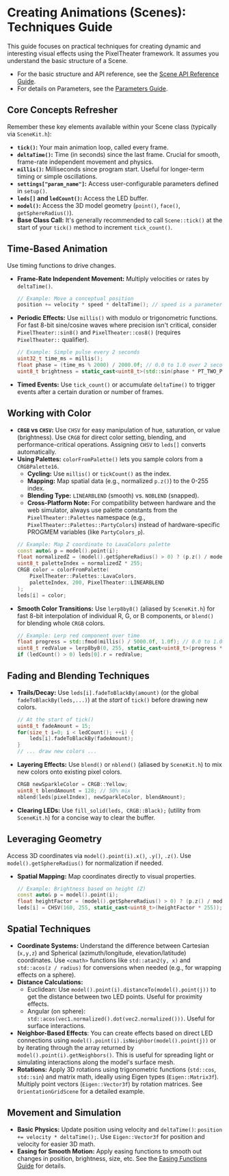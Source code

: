 # Creating Animations (Scenes): Techniques Guide

This guide focuses on practical techniques for creating dynamic and interesting visual effects using the PixelTheater framework. It assumes you understand the basic structure of a Scene.

- For the basic structure and API reference, see the [Scene API Reference Guide](../PixelTheater/Scenes.md).
- For details on Parameters, see the [Parameters Guide](../PixelTheater/Parameters.md).

## Core Concepts Refresher

Remember these key elements available within your Scene class (typically via `SceneKit.h`):

*   **`tick()`:** Your main animation loop, called every frame.
*   **`deltaTime()`:** Time (in seconds) since the last frame. Crucial for smooth, frame-rate independent movement and physics.
*   **`millis()`:** Milliseconds since program start. Useful for longer-term timing or simple oscillations.
*   **`settings["param_name"]`:** Access user-configurable parameters defined in `setup()`.
*   **`leds[]` and `ledCount()`:** Access the LED buffer.
*   **`model()`:** Access the 3D model geometry (`point()`, `face()`, `getSphereRadius()`).
*   **Base Class Call:** It's generally recommended to call `Scene::tick()` at the start of your `tick()` method to increment `tick_count()`.

## Time-Based Animation

Use timing functions to drive changes.

*   **Frame-Rate Independent Movement:** Multiply velocities or rates by `deltaTime()`.
    ```cpp
    // Example: Move a conceptual position
    position += velocity * speed * deltaTime(); // speed is a parameter
    ```
*   **Periodic Effects:** Use `millis()` with modulo or trigonometric functions. For fast 8-bit sine/cosine waves where precision isn't critical, consider `PixelTheater::sin8()` and `PixelTheater::cos8()` (requires `PixelTheater::` qualifier).
    ```cpp
    // Example: Simple pulse every 2 seconds
    uint32_t time_ms = millis();
    float phase = (time_ms % 2000) / 2000.0f; // 0.0 to 1.0 over 2 seconds
    uint8_t brightness = static_cast<uint8_t>(std::sin(phase * PT_TWO_PI) * 127.5f + 127.5f);
    ```
*   **Timed Events:** Use `tick_count()` or accumulate `deltaTime()` to trigger events after a certain duration or number of frames.

## Working with Color

*   **`CRGB` vs `CHSV`:** Use `CHSV` for easy manipulation of hue, saturation, or value (brightness). Use `CRGB` for direct color setting, blending, and performance-critical operations. Assigning `CHSV` to `leds[]` converts automatically.
*   **Using Palettes:** `colorFromPalette()` lets you sample colors from a `CRGBPalette16`.
    *   **Cycling:** Use `millis()` or `tickCount()` as the index.
    *   **Mapping:** Map spatial data (e.g., normalized `p.z()`) to the 0-255 index.
    *   **Blending Type:** `LINEARBLEND` (smooth) vs. `NOBLEND` (snapped).
    *   **Cross-Platform Note:** For compatibility between hardware and the web simulator, always use palette constants from the `PixelTheater::Palettes` namespace (e.g., `PixelTheater::Palettes::PartyColors`) instead of hardware-specific PROGMEM variables (like `PartyColors_p`).
    ```cpp
    // Example: Map Z coordinate to LavaColors palette
    const auto& p = model().point(i);
    float normalizedZ = (model().getSphereRadius() > 0) ? (p.z() / model().getSphereRadius() + 1.0f) / 2.0f : 0.5f; // Normalize -1..1 to 0..1
    uint8_t paletteIndex = normalizedZ * 255;
    CRGB color = colorFromPalette(
        PixelTheater::Palettes::LavaColors,
        paletteIndex, 200, PixelTheater::LINEARBLEND
    );
    leds[i] = color;
    ```
*   **Smooth Color Transitions:** Use `lerp8by8()` (aliased by `SceneKit.h`) for fast 8-bit interpolation of individual R, G, or B components, or `blend()` for blending whole `CRGB` colors.
    ```cpp
    // Example: Lerp red component over time
    float progress = std::fmod(millis() / 5000.0f, 1.0f); // 0.0 to 1.0 over 5s
    uint8_t redValue = lerp8by8(0, 255, static_cast<uint8_t>(progress * 255.0f));
    if (ledCount() > 0) leds[0].r = redValue;
    ```

## Fading and Blending Techniques

*   **Trails/Decay:** Use `leds[i].fadeToBlackBy(amount)` (or the global `fadeToBlackBy(leds,...)`) at the *start* of `tick()` before drawing new colors.
    ```cpp
    // At the start of tick()
    uint8_t fadeAmount = 15;
    for(size_t i=0; i < ledCount(); ++i) {
        leds[i].fadeToBlackBy(fadeAmount);
    }
    // ... draw new colors ...
    ```
*   **Layering Effects:** Use `blend()` or `nblend()` (aliased by `SceneKit.h`) to mix new colors onto existing pixel colors.
    ```cpp
    CRGB newSparkleColor = CRGB::Yellow;
    uint8_t blendAmount = 128; // 50% mix
    nblend(leds[pixelIndex], newSparkleColor, blendAmount);
    ```
*   **Clearing LEDs:** Use `fill_solid(leds, CRGB::Black);` (utility from `SceneKit.h`) for a concise way to clear the buffer.

## Leveraging Geometry

Access 3D coordinates via `model().point(i).x()`, `.y()`, `.z()`. Use `model().getSphereRadius()` for normalization if needed.

*   **Spatial Mapping:** Map coordinates directly to visual properties.
    ```cpp
    // Example: Brightness based on height (Z)
    const auto& p = model().point(i);
    float heightFactor = (model().getSphereRadius() > 0) ? (p.z() / model().getSphereRadius() + 1.0f) / 2.0f : 0.5f;
    leds[i] = CHSV(160, 255, static_cast<uint8_t>(heightFactor * 255));
    ```

## Spatial Techniques

*   **Coordinate Systems:** Understand the difference between Cartesian (`x,y,z`) and Spherical (azimuth/longitude, elevation/latitude) coordinates. Use `<cmath>` functions like `std::atan2(y, x)` and `std::acos(z / radius)` for conversions when needed (e.g., for wrapping effects on a sphere).
*   **Distance Calculations:**
    *   Euclidean: Use `model().point(i).distanceTo(model().point(j))` to get the distance between two LED points. Useful for proximity effects.
    *   Angular (on sphere): `std::acos(vec1.normalized().dot(vec2.normalized()))`. Useful for surface interactions.
*   **Neighbor-Based Effects**: You can create effects based on direct LED connections using `model().point(i).isNeighbor(model().point(j))` or by iterating through the array returned by `model().point(i).getNeighbors()`. This is useful for spreading light or simulating interactions along the model's surface mesh.
*   **Rotations:** Apply 3D rotations using trigonometric functions (`std::cos`, `std::sin`) and matrix math, ideally using Eigen types (`Eigen::Matrix3f`). Multiply point vectors (`Eigen::Vector3f`) by rotation matrices. See `OrientationGridScene` for a detailed example.

## Movement and Simulation

*   **Basic Physics:** Update position using velocity and `deltaTime()`: `position += velocity * deltaTime();`. Use `Eigen::Vector3f` for position and velocity for easier 3D math.
*   **Easing for Smooth Motion:** Apply easing functions to smooth out changes in position, brightness, size, etc. See the [Easing Functions Guide](../PixelTheater/Easing.md) for details.
    ```